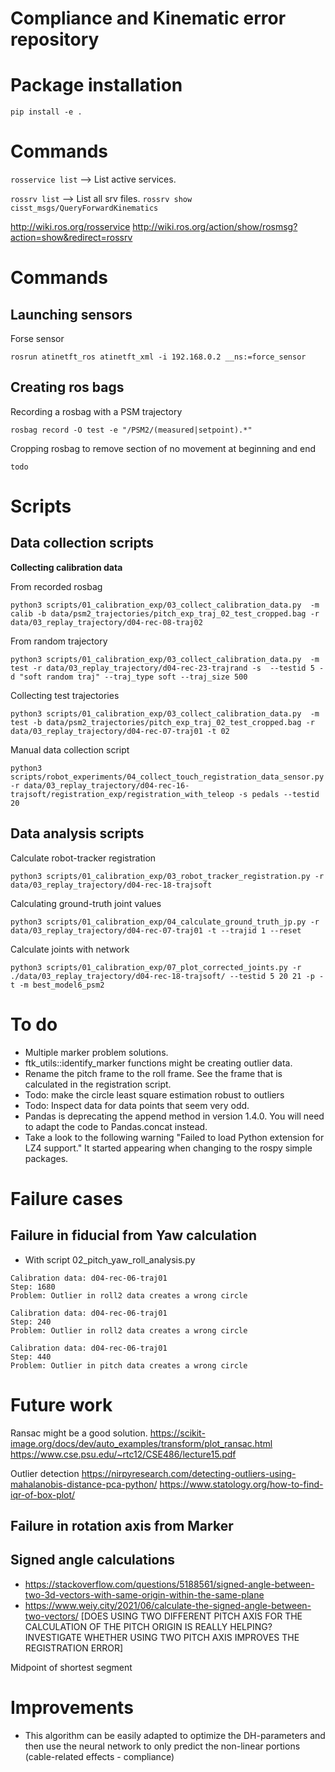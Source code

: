 # Compliance and Kinematic error repository

# Package installation

`pip install -e .`

# Commands
`rosservice list` --> List active services.

`rossrv list` --> List all srv files.
`rossrv show cisst_msgs/QueryForwardKinematics`

http://wiki.ros.org/rosservice
http://wiki.ros.org/action/show/rosmsg?action=show&redirect=rossrv


# Commands 
## Launching sensors
Forse sensor
```
rosrun atinetft_ros atinetft_xml -i 192.168.0.2 __ns:=force_sensor
```

## Creating ros bags
Recording a rosbag with a PSM trajectory
```
rosbag record -O test -e "/PSM2/(measured|setpoint).*"
```
Cropping rosbag to remove section of no movement at beginning and end
```
todo
```

# Scripts
## Data collection scripts 
**Collecting calibration data**

From recorded rosbag
```
python3 scripts/01_calibration_exp/03_collect_calibration_data.py  -m calib -b data/psm2_trajectories/pitch_exp_traj_02_test_cropped.bag -r data/03_replay_trajectory/d04-rec-08-traj02 
```

From random trajectory
```
python3 scripts/01_calibration_exp/03_collect_calibration_data.py  -m test -r data/03_replay_trajectory/d04-rec-23-trajrand -s  --testid 5 -d "soft random traj" --traj_type soft --traj_size 500
```

Collecting test trajectories
```
python3 scripts/01_calibration_exp/03_collect_calibration_data.py  -m test -b data/psm2_trajectories/pitch_exp_traj_02_test_cropped.bag -r data/03_replay_trajectory/d04-rec-07-traj01 -t 02
```

Manual data collection script
```
python3 scripts/robot_experiments/04_collect_touch_registration_data_sensor.py  -r data/03_replay_trajectory/d04-rec-16-trajsoft/registration_exp/registration_with_teleop -s pedals --testid 20
```

## Data analysis scripts
Calculate robot-tracker registration
```
python3 scripts/01_calibration_exp/03_robot_tracker_registration.py -r data/03_replay_trajectory/d04-rec-18-trajsoft 
```

Calculating ground-truth joint values
```
python3 scripts/01_calibration_exp/04_calculate_ground_truth_jp.py -r data/03_replay_trajectory/d04-rec-07-traj01 -t --trajid 1 --reset
```

Calculate joints with network
```
python3 scripts/01_calibration_exp/07_plot_corrected_joints.py -r ./data/03_replay_trajectory/d04-rec-18-trajsoft/ --testid 5 20 21 -p -t -m best_model6_psm2
```

# To do 

* Multiple marker problem solutions. 
* ftk_utils::identify_marker functions might be creating outlier data.
* Rename the pitch frame to the roll frame. See the frame that is calculated in the registration script.
* Todo: make the circle least square estimation robust to outliers
* Todo: Inspect data for data points that seem very odd.   
* Pandas is deprecating the append method in version 1.4.0. You will need to adapt the code to Pandas.concat instead.
* Take a look to the following warning "Failed to load Python extension for LZ4 support." It started appearing when changing to the rospy simple packages.

# Failure cases 

## Failure in fiducial from Yaw calculation
* With script 02_pitch_yaw_roll_analysis.py
```
Calibration data: d04-rec-06-traj01
Step: 1680
Problem: Outlier in roll2 data creates a wrong circle 

Calibration data: d04-rec-06-traj01
Step: 240
Problem: Outlier in roll2 data creates a wrong circle 

Calibration data: d04-rec-06-traj01
Step: 440
Problem: Outlier in pitch data creates a wrong circle 

```

# Future work

Ransac might be a good solution.
https://scikit-image.org/docs/dev/auto_examples/transform/plot_ransac.html
https://www.cse.psu.edu/~rtc12/CSE486/lecture15.pdf

Outlier detection
https://nirpyresearch.com/detecting-outliers-using-mahalanobis-distance-pca-python/
https://www.statology.org/how-to-find-iqr-of-box-plot/

## Failure in rotation axis from Marker

## Signed angle calculations
* https://stackoverflow.com/questions/5188561/signed-angle-between-two-3d-vectors-with-same-origin-within-the-same-plane
* https://www.weiy.city/2021/06/calculate-the-signed-angle-between-two-vectors/
[DOES USING TWO DIFFERENT PITCH AXIS FOR THE CALCULATION OF THE PITCH ORIGIN IS REALLY HELPING? INVESTIGATE WHETHER USING TWO PITCH AXIS IMPROVES THE REGISTRATION ERROR]

Midpoint of shortest segment

# Improvements
* This algorithm can be easily adapted to optimize the DH-parameters and then use the neural network to only predict the non-linear portions (cable-related effects - compliance)
